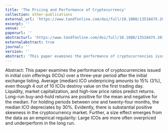 ```yaml
---
title: 'The Pricing and Performance of Cryptocurrency'
collection: other-publications
external_url: 'https://www.tandfonline.com/doi/full/10.1080/1351847X.2019.1647259'
excerpt: ''
venue: ''
paperurl: ''
abstracturl: 'https://www.tandfonline.com/doi/full/10.1080/1351847X.2019.1647259'
externalabstract: true
journal: ''
version: ''
abstract: 'This paper examines the performance of cryptocurrencies issued in initial coin offerings (ICOs) over a three-year period after the initial exchange listing. Average (median) ICO underpricing amounts to 15% (3%), even though 4 out of 10 ICOs destroy value on the first trading day. Liquidity, market capitalization, and high-low price ratios predict returns. Long-run buy-and-hold returns are positive for the mean and negative for the median. For holding periods between one and twenty-four months, the median ICO depreciates by 30%. Evidently, there is substantial positive skewness in the cryptocurrency market. Further, a size effect emerges from the data as an empirical regularity: Large ICOs are more often overpriced and underperform in the long run.'
---
```


Abstract: This paper examines the performance of cryptocurrencies issued in initial coin offerings (ICOs) over a three-year period after the initial exchange listing. Average (median) ICO underpricing amounts to 15% (3%), even though 4 out of 10 ICOs destroy value on the first trading day. Liquidity, market capitalization, and high-low price ratios predict returns. Long-run buy-and-hold returns are positive for the mean and negative for the median. For holding periods between one and twenty-four months, the median ICO depreciates by 30%. Evidently, there is substantial positive skewness in the cryptocurrency market. Further, a size effect emerges from the data as an empirical regularity: Large ICOs are more often overpriced and underperform in the long run.
